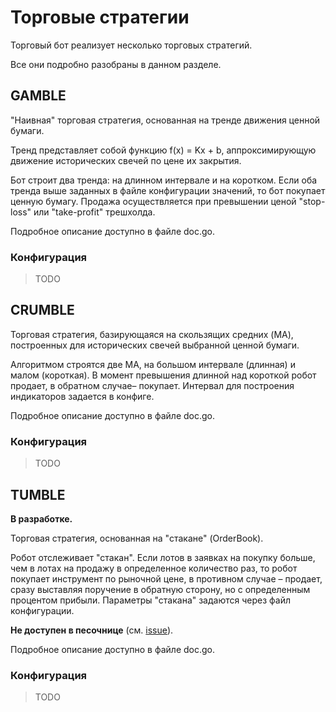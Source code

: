 # Торговые стратегии

Торговый бот реализует несколько торговых стратегий.

Все они подробно разобраны в данном разделе.

## GAMBLE

"Наивная" торговая стратегия, основанная на тренде движения ценной бумаги.

Тренд представляет собой функцию f(x) = Kx + b, аппроксимирующую движение
исторических свечей по цене их закрытия.

Бот строит два тренда: на длинном интервале и на коротком. Если оба тренда выше
заданных в файле конфигурации значений, то бот покупает ценную бумагу. Продажа
осуществляется при превышении ценой "stop-loss" или "take-profit" трешхолда. 

Подробное описание доступно в файле doc.go.

### Конфигурация

> TODO

## CRUMBLE

Торговая стратегия, базирующаяся на скользящих средних (MA), построенных 
для исторических свечей выбранной ценной бумаги.

Алгоритмом строятся две MA, на большом интервале (длинная) и малом (короткая). 
В момент превышения длинной над короткой робот продает, в обратном случае– покупает.
Интервал для построения индикаторов задается в конфиге.

Подробное описание доступно в файле doc.go.

### Конфигурация

> TODO

## TUMBLE

**В разработке.**

Торговая стратегия, основанная на "стакане" (OrderBook).

Робот отслеживает "стакан". Если лотов в заявках на покупку больше, 
чем в лотах на продажу в определенное количество раз, то робот покупает 
инструмент по рыночной цене, в противном случае – продает, 
сразу выставляя поручение в обратную сторону, но с определенным процентом 
прибыли. Параметры "стакана" задаются через файл конфигурации.

**Не доступен в песочнице** (см. [issue](https://github.com/Tinkoff/investAPI/issues/176)).

Подробное описание доступно в файле doc.go.

### Конфигурация

> TODO
